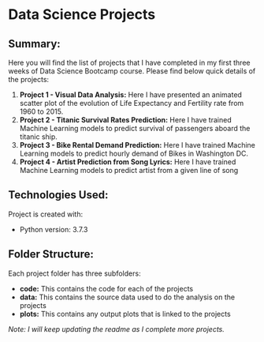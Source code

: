 # Data Science Projects

## Summary:
Here you will find the list of projects that I have completed in my first three weeks of Data Science Bootcamp course. Please find below quick details of the projects:

1. **Project 1 - Visual Data Analysis:** Here I have presented an animated scatter plot of the evolution of Life Expectancy and Fertility rate from 1960 to 2015.
2. **Project 2 - Titanic Survival Rates Prediction:** Here I have trained Machine Learning models to predict survival of passengers aboard the titanic ship.
3. **Project 3 - Bike Rental Demand Prediction:** Here I have trained Machine Learning models to predict hourly demand of Bikes in Washington DC.
4. **Project 4 - Artist Prediction from Song Lyrics:** Here I have trained Machine Learning models to predict artist from a given line of song

## Technologies Used:
Project is created with:
* Python version: 3.7.3

## Folder Structure:
Each project folder has three subfolders:
* **code:** This contains the code for each of the projects
* **data:** This contains the source data used to do the analysis on the projects
* **plots:** This contains any output plots that is linked to the projects

*Note: I will keep updating the readme as I complete more projects.*
